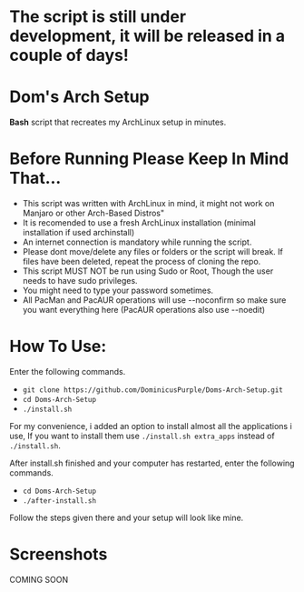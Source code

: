 # The script is still under development, it will be released in a couple of days!
# Dom's **Arch** Setup
**Bash** script that recreates my ArchLinux setup in minutes.

# Before Running Please Keep In Mind That...
* This script was written with ArchLinux in mind, it might not work on Manjaro or other Arch-Based Distros"
* It is recomended to use a fresh ArchLinux installation (minimal installation if used archinstall)
* An internet connection is mandatory while running the script.
* Please dont move/delete any files or folders or the script will break. If files have been deleted, repeat the process of cloning the repo.
* This script MUST NOT be run using Sudo or Root, Though the user needs to have sudo privileges.
* You might need to type your password sometimes.
* All PacMan and PacAUR operations will use --noconfirm so make sure you want everything here (PacAUR operations also use --noedit)

# How To Use:
Enter the following commands.

* `git clone https://github.com/DominicusPurple/Doms-Arch-Setup.git`
* `cd Doms-Arch-Setup`
* `./install.sh`

For my convenience, i added an option to install almost all the applications i use, If you want to install them use `./install.sh extra_apps` instead of `./install.sh`.

After install.sh finished and your computer has restarted, enter the following commands.
* ``cd Doms-Arch-Setup``
* ``./after-install.sh``

Follow the steps given there and your setup will look like mine.

# Screenshots
COMING SOON
